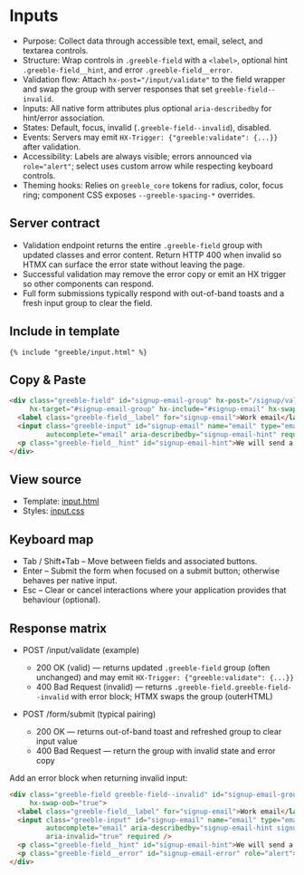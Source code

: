 # Inputs

- Purpose: Collect data through accessible text, email, select, and textarea controls.
- Structure: Wrap controls in `.greeble-field` with a `<label>`, optional hint `.greeble-field__hint`, and error `.greeble-field__error`.
- Validation flow: Attach `hx-post="/input/validate"` to the field wrapper and swap the group with server responses that set `greeble-field--invalid`.
- Inputs: All native form attributes plus optional `aria-describedby` for hint/error association.
- States: Default, focus, invalid (`.greeble-field--invalid`), disabled.
- Events: Servers may emit `HX-Trigger: {"greeble:validate": {...}}` after validation.
- Accessibility: Labels are always visible; errors announced via `role="alert"`; select uses custom arrow while respecting keyboard controls.
- Theming hooks: Relies on `greeble_core` tokens for radius, color, focus ring; component CSS exposes `--greeble-spacing-*` overrides.

## Server contract

- Validation endpoint returns the entire `.greeble-field` group with updated classes and error
  content. Return HTTP 400 when invalid so HTMX can surface the error state without leaving the
  page.
- Successful validation may remove the error copy or emit an HX trigger so other components can
  respond.
- Full form submissions typically respond with out-of-band toasts and a fresh input group to clear
  the field.

## Include in template

```jinja
{% include "greeble/input.html" %}
```

## Copy & Paste

```html
<div class="greeble-field" id="signup-email-group" hx-post="/signup/validate" hx-trigger="change delay:400ms from:#signup-email"
     hx-target="#signup-email-group" hx-include="#signup-email" hx-swap="outerHTML">
  <label class="greeble-field__label" for="signup-email">Work email</label>
  <input class="greeble-input" id="signup-email" name="email" type="email"
         autocomplete="email" aria-describedby="signup-email-hint" required />
  <p class="greeble-field__hint" id="signup-email-hint">We will send a verification link.</p>
</div>
```

## View source

- Template: [input.html](https://github.com/Bakobiibizo/greeble/blob/main/packages/greeble_components/components/input/templates/input.html)
- Styles: [input.css](https://github.com/Bakobiibizo/greeble/blob/main/packages/greeble_components/components/input/static/input.css)
## Keyboard map

- Tab / Shift+Tab – Move between fields and associated buttons.
- Enter – Submit the form when focused on a submit button; otherwise behaves per native input.
- Esc – Clear or cancel interactions where your application provides that behaviour (optional).

## Response matrix

- POST /input/validate (example)
  - 200 OK (valid) — returns updated `.greeble-field` group (often unchanged) and may emit `HX-Trigger: {"greeble:validate": {...}}`
  - 400 Bad Request (invalid) — returns `.greeble-field.greeble-field--invalid` with error block; HTMX swaps the group (outerHTML)

- POST /form/submit (typical pairing)
  - 200 OK — returns out-of-band toast and refreshed group to clear input value
  - 400 Bad Request — return the group with invalid state and error copy

Add an error block when returning invalid input:

```html
<div class="greeble-field greeble-field--invalid" id="signup-email-group" role="group"
     hx-swap-oob="true">
  <label class="greeble-field__label" for="signup-email">Work email</label>
  <input class="greeble-input" id="signup-email" name="email" type="email"
         autocomplete="email" aria-describedby="signup-email-hint signup-email-error"
         aria-invalid="true" required />
  <p class="greeble-field__hint" id="signup-email-hint">We will send a verification link.</p>
  <p class="greeble-field__error" id="signup-email-error" role="alert">Enter a valid email.</p>
</div>
```
